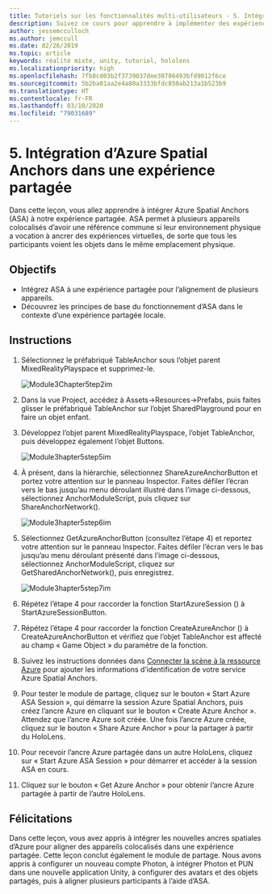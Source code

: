 ```yaml
---
title: Tutoriels sur les fonctionnalités multi-utilisateurs - 5. Intégration d’Azure Spatial Anchors dans une expérience partagée
description: Suivez ce cours pour apprendre à implémenter des expériences partagées multi-utilisateurs dans une application HoloLens 2.
author: jessemcculloch
ms.author: jemccull
ms.date: 02/26/2019
ms.topic: article
keywords: réalité mixte, unity, tutoriel, hololens
ms.localizationpriority: high
ms.openlocfilehash: 7fb8cd03b2f3739037dee38786493bfd9012f6ce
ms.sourcegitcommit: 5b2ba01aa2e4a80a3333bfdc850ab213a1b523b9
ms.translationtype: HT
ms.contentlocale: fr-FR
ms.lasthandoff: 03/10/2020
ms.locfileid: "79031689"
---
```

# <a name="5-integrating-azure-spatial-anchors-into-a-shared-experience"></a>5. Intégration d’Azure Spatial Anchors dans une expérience partagée

Dans cette leçon, vous allez apprendre à intégrer Azure Spatial Anchors (ASA) à notre expérience partagée. ASA permet à plusieurs appareils colocalisés d’avoir une référence commune si leur environnement physique a vocation à ancrer des expériences virtuelles, de sorte que tous les participants voient les objets dans le même emplacement physique.

## <a name="objectives"></a>Objectifs

* Intégrez ASA à une expérience partagée pour l’alignement de plusieurs appareils.
* Découvrez les principes de base du fonctionnement d’ASA dans le contexte d’une expérience partagée locale.

## <a name="instructions"></a>Instructions

1. Sélectionnez le préfabriqué TableAnchor sous l’objet parent MixedRealityPlayspace et supprimez-le.

    ![Module3Chapter5tep2im](images/module3chapter5step2im.PNG)

2. Dans la vue Project, accédez à Assets->Resources->Prefabs, puis faites glisser le préfabriqué TableAnchor sur l’objet SharedPlayground pour en faire un objet enfant.

3. Développez l’objet parent MixedRealityPlayspace, l’objet TableAnchor, puis développez également l’objet Buttons.

    ![Module3hapter5step5im](images/module3chapter5step5im.PNG)

4. À présent, dans la hiérarchie, sélectionnez ShareAzureAnchorButton et portez votre attention sur le panneau Inspector. Faites défiler l’écran vers le bas jusqu’au menu déroulant illustré dans l’image ci-dessous, sélectionnez AnchorModuleScript, puis cliquez sur ShareAnchorNetwork().

    ![Module3hapter5step6im](images/module3chapter5step6im.PNG)

5. Sélectionnez GetAzureAnchorButton (consultez l’étape 4) et reportez votre attention sur le panneau Inspector. Faites défiler l’écran vers le bas jusqu’au menu déroulant présenté dans l’image ci-dessous, sélectionnez AnchorModuleScript, cliquez sur GetSharedAnchorNetwork(), puis enregistrez.

    ![Module3hapter5step7im](images/module3chapter5step7im.PNG)

6. Répétez l’étape 4 pour raccorder la fonction StartAzureSession () à StartAzureSessionButton.

7. Répétez l’étape 4 pour raccorder la fonction CreateAzureAnchor () à CreateAzureAnchorButton et vérifiez que l’objet TableAnchor est affecté au champ « Game Object » du paramètre de la fonction.

8. Suivez les instructions données dans [Connecter la scène à la ressource Azure](mrlearning-asa-ch1.md#4-connect-the-scene-to-the-azure-resource) pour ajouter les informations d’identification de votre service Azure Spatial Anchors.

9. Pour tester le module de partage, cliquez sur le bouton « Start Azure ASA Session », qui démarre la session Azure Spatial Anchors, puis créez l’ancre Azure en cliquant sur le bouton « Create Azure Anchor ». Attendez que l’ancre Azure soit créée. Une fois l’ancre Azure créée, cliquez sur le bouton « Share Azure Anchor » pour la partager à partir du HoloLens.

10. Pour recevoir l’ancre Azure partagée dans un autre HoloLens, cliquez sur « Start Azure ASA Session » pour démarrer et accéder à la session ASA en cours.

11. Cliquez sur le bouton « Get Azure Anchor » pour obtenir l’ancre Azure partagée à partir de l’autre HoloLens.

## <a name="congratulations"></a>Félicitations

Dans cette leçon, vous avez appris à intégrer les nouvelles ancres spatiales d’Azure pour aligner des appareils colocalisés dans une expérience partagée. Cette leçon conclut également le module de partage. Nous avons appris à configurer un nouveau compte Photon, à intégrer Photon et PUN dans une nouvelle application Unity, à configurer des avatars et des objets partagés, puis à aligner plusieurs participants à l’aide d’ASA.
